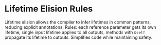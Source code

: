 # Lifetime Elision Rules

Lifetime elision allows the compiler to infer lifetimes in common patterns, reducing explicit annotations. Rules: each reference parameter gets its own lifetime, single input lifetime applies to all outputs, methods with `&self` propagate its lifetime to outputs. Simplifies code while maintaining safety.